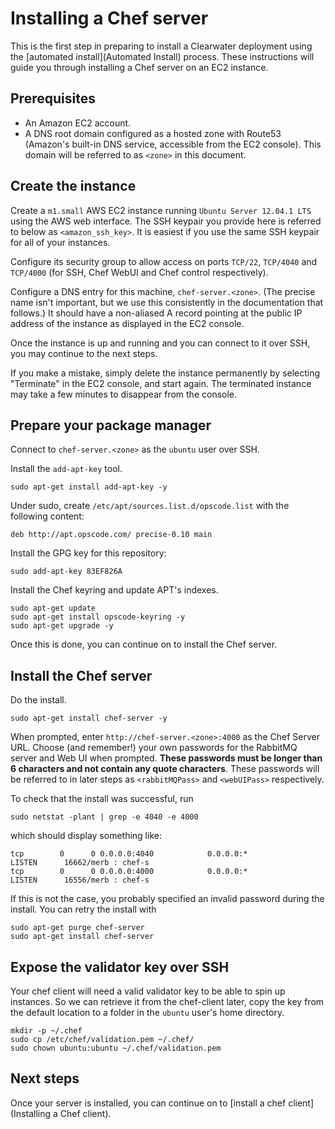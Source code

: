 # Installing a Chef server

This is the first step in preparing to install a Clearwater deployment using the [automated install](Automated Install) process.  These instructions will guide you through installing a Chef server on an EC2 instance.

## Prerequisites

* An Amazon EC2 account.
* A DNS root domain configured as a hosted zone with Route53 (Amazon's built-in DNS service, accessible from the EC2 console). This domain will be referred to as `<zone>` in this document.

## Create the instance

Create a `m1.small` AWS EC2 instance running `Ubuntu Server 12.04.1 LTS` using the AWS web interface. The SSH keypair you provide here is referred to below as `<amazon_ssh_key>`. It is easiest if you use the same SSH keypair for all of your instances.

Configure its security group to allow access on ports `TCP/22`, `TCP/4040` and `TCP/4000` (for SSH, Chef WebUI and Chef control respectively).

Configure a DNS entry for this machine, `chef-server.<zone>`. (The precise name isn't important, but we use this consistently in the documentation that follows.) It should have a non-aliased A record pointing at the public IP address of the instance as displayed in the EC2 console.

Once the instance is up and running and you can connect to it over SSH, you may continue to the next steps.

If you make a mistake, simply delete the instance permanently by selecting "Terminate" in the EC2 console, and start again. The terminated instance may take a few minutes to disappear from the console.

## Prepare your package manager

Connect to `chef-server.<zone>` as the `ubuntu` user over SSH.

Install the `add-apt-key` tool.

    sudo apt-get install add-apt-key -y

Under sudo, create `/etc/apt/sources.list.d/opscode.list` with the following content:

    deb http://apt.opscode.com/ precise-0.10 main

Install the GPG key for this repository:

    sudo add-apt-key 83EF826A

Install the Chef keyring and update APT's indexes.

    sudo apt-get update
    sudo apt-get install opscode-keyring -y
    sudo apt-get upgrade -y

Once this is done, you can continue on to install the Chef server.

## Install the Chef server

Do the install.

    sudo apt-get install chef-server -y

When prompted, enter `http://chef-server.<zone>:4000` as the Chef Server URL.  Choose (and remember!) your own passwords for the RabbitMQ server and Web UI when prompted.  **These passwords must be longer than 6 characters and not contain any quote characters**.  These passwords will be referred to in later steps as `<rabbitMQPass>` and `<webUIPass>` respectively.

To check that the install was successful, run

    sudo netstat -plant | grep -e 4040 -e 4000

which should display something like:

    tcp        0      0 0.0.0.0:4040            0.0.0.0:*               LISTEN      16662/merb : chef-s
    tcp        0      0 0.0.0.0:4000            0.0.0.0:*               LISTEN      16556/merb : chef-s

If this is not the case, you probably specified an invalid password during the install.  You can retry the install with

    sudo apt-get purge chef-server
    sudo apt-get install chef-server

## Expose the validator key over SSH

Your chef client will need a valid validator key to be able to spin up instances.  So we can retrieve it from the chef-client later, copy the key from the default location to a folder in the `ubuntu` user's home directory.

    mkdir -p ~/.chef
    sudo cp /etc/chef/validation.pem ~/.chef/
    sudo chown ubuntu:ubuntu ~/.chef/validation.pem

## Next steps

Once your server is installed, you can continue on to [install a chef client](Installing a Chef client).
